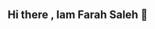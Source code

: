 ## Hi there , Iam Farah Saleh 👋
<!--  
📊 Machine Learning Engineer 
📚 Student at An-Najah National University - AI
💻 Experienced in Python Programming, Machine Learning, Data Analysis 
🔹 Experienced in:
** 📊 Data Analysis | 🤖 Machine Learning | 🧠 Deep Learning | 🔥 LLMs | 🗣️ NLP **
💬 **Let's connect!**
[![LinkedIn](www.linkedin.com/in/farah-m-saleh)]
-->
